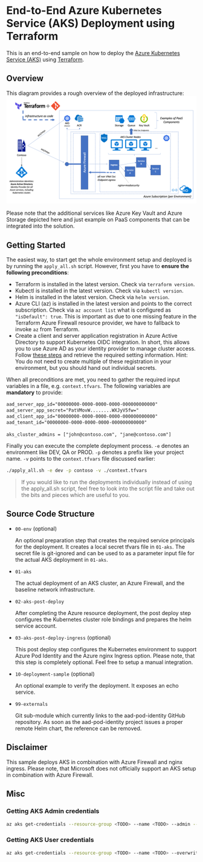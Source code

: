 # End-to-End Azure Kubernetes Service (AKS) Deployment using Terraform

This is an end-to-end sample on how to deploy the [Azure Kubernetes Service (AKS)](https://azure.microsoft.com/en-us/services/kubernetes-service/) using [Terraform](https://www.terraform.io/).

## Overview

This diagram provides a rough overview of the deployed infrastructure:
![Deployment Overview](./docs/Diagram.png)

Please note that the additional services like Azure Key Vault and Azure Storage depicted here and just example on PaaS components that can be integrated into the solution.

## Getting Started

The easiest way, to start get the whole environment setup and deployed is by running the `apply_all.sh` script. However, first you have to **ensure the following preconditions**:

- Terraform is installed in the latest version. Check via `terraform version`.
- Kubectl is installed in the latest version. Check via `kubectl version`.
- Helm is installed in the latest version. Check via `helm version`.
- Azure CLI (az) is installed in the latest version and points to the correct subscription. Check via `az account list` what is configured as `"isDefault": true`. This is important as due to one missing feature in the Terraform Azure Firewall resource provider, we have to fallback to invoke `az` from Terraform.
- Create a client and server application registration in Azure Active Directory to support Kubernetes OIDC integration. In short, this allows you to use Azure AD as your identity provider to manage cluster access. Follow [these steps](https://docs.microsoft.com/en-us/azure/aks/aad-integration) and retrieve the required setting information. Hint: You do not need to create multiple of these registration in your environment, but you should hand out individual secrets.

When all preconditions are met, you need to gather the required input variables in a file, e.g. `context.tfvars`. The following variables are **mandatory** to provide:

```hcl
aad_server_app_id="00000000-0000-0000-0000-000000000000"
aad_server_app_secret="PatVMovW........WXJyV5fw="
aad_client_app_id="00000000-0000-0000-0000-000000000000"
aad_tenant_id="00000000-0000-0000-0000-000000000000"

aks_cluster_admins = ["john@contoso.com", "jane@contoso.com"]
```

Finally you can execute the complete deployment process. `-e` denotes an environment like DEV, QA or PROD. `-p` denotes a prefix like your project name. `-v` points to the `context.tfvars` file discussed earlier:

```sh
./apply_all.sh -e dev -p contoso -v ./context.tfvars
```

> If you would like to run the deployments individually instead of using the apply_all.sh script, feel free to look into the script file and take out the bits and pieces which are useful to you.

## Source Code Structure

- `00-env` (optional)

    An optional preparation step that creates the required service principals for the deployment. It creates a local secret tfvars file in `01-aks`. The secret file is git-ignored and can be used to as a parameter input file for the actual AKS deployment in `01-aks`.

- `01-aks`

    The actual deployment of an AKS cluster, an Azure Firewall, and the baseline network infrastructure.

- `02-aks-post-deploy`

    After completing the Azure resource deployment, the post deploy step configures the Kubernetes cluster role bindings and prepares the helm service account.

- `03-aks-post-deploy-ingress` (optional)

    This post deploy step configures the Kubernetes environment to support Azure Pod Identity and the Azure nginx Ingress option. Please note, that this step is completely optional. Feel free to setup a manual integration.

- `10-deployment-sample` (optional)

    An optional example to verify the deployment. It exposes an echo service.

- `99-externals`

    Git sub-module which currently links to the aad-pod-identity GitHub repository. As soon as the aad-pod-identity project issues a proper remote Helm chart, the reference can be removed.

## Disclaimer

This sample deploys AKS in combination with Azure Firewall and nginx ingress. Please note, that Microsoft does not officially support an AKS setup in combination with Azure Firewall.

## Misc

### Getting AKS Admin credentials

```sh
az aks get-credentials --resource-group <TODO> --name <TODO> --admin --overwrite-existing
```

### Getting AKS User credentials

```sh
az aks get-credentials --resource-group <TODO> --name <TODO> --overwrite-existing
```
